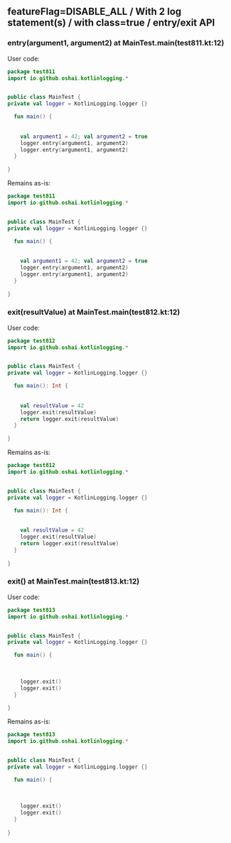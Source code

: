 ## featureFlag=DISABLE_ALL / With 2 log statement(s) / with class=true / entry/exit API



###  entry(argument1, argument2) at MainTest.main(test811.kt:12)

User code:
```kotlin
package test811
import io.github.oshai.kotlinlogging.*


public class MainTest {
private val logger = KotlinLogging.logger {}

  fun main() {
    
    
    val argument1 = 42; val argument2 = true
    logger.entry(argument1, argument2)
    logger.entry(argument1, argument2)
  }
  
}


```
  
Remains as-is:
```kotlin
package test811
import io.github.oshai.kotlinlogging.*


public class MainTest {
private val logger = KotlinLogging.logger {}

  fun main() {
    
    
    val argument1 = 42; val argument2 = true
    logger.entry(argument1, argument2)
    logger.entry(argument1, argument2)
  }
  
}


```

###  exit(resultValue) at MainTest.main(test812.kt:12)

User code:
```kotlin
package test812
import io.github.oshai.kotlinlogging.*


public class MainTest {
private val logger = KotlinLogging.logger {}

  fun main(): Int {
    
    
    val resultValue = 42
    logger.exit(resultValue)
    return logger.exit(resultValue)
  }
  
}


```
  
Remains as-is:
```kotlin
package test812
import io.github.oshai.kotlinlogging.*


public class MainTest {
private val logger = KotlinLogging.logger {}

  fun main(): Int {
    
    
    val resultValue = 42
    logger.exit(resultValue)
    return logger.exit(resultValue)
  }
  
}


```

###  exit() at MainTest.main(test813.kt:12)

User code:
```kotlin
package test813
import io.github.oshai.kotlinlogging.*


public class MainTest {
private val logger = KotlinLogging.logger {}

  fun main() {
    
    
    
    logger.exit()
    logger.exit()
  }
  
}


```
  
Remains as-is:
```kotlin
package test813
import io.github.oshai.kotlinlogging.*


public class MainTest {
private val logger = KotlinLogging.logger {}

  fun main() {
    
    
    
    logger.exit()
    logger.exit()
  }
  
}


```
